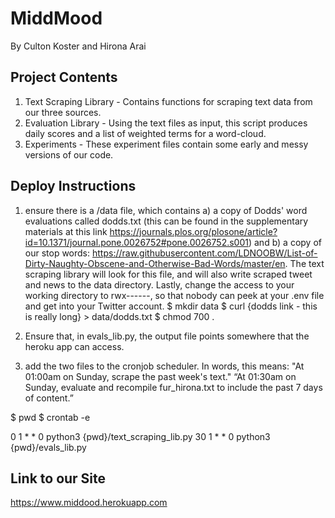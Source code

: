 # MiddMood
By Culton Koster and Hirona Arai


## Project Contents
1. Text Scraping Library - Contains functions for scraping text data from our three sources.
2. Evaluation Library - Using the text files as input, this script produces daily scores and a list of weighted terms for a word-cloud.
3. Experiments - These experiment files contain some early and messy versions of our code.


## Deploy Instructions
1. ensure there is a /data file, which contains a) a copy of Dodds' word evaluations called dodds.txt (this can be found in the supplementary materials at this link https://journals.plos.org/plosone/article?id=10.1371/journal.pone.0026752#pone.0026752.s001) and b) a copy of our stop words: https://raw.githubusercontent.com/LDNOOBW/List-of-Dirty-Naughty-Obscene-and-Otherwise-Bad-Words/master/en. The text scraping library will look for this file, and will also write scraped tweet and news to the data directory. Lastly, change the access to your working directory to rwx------, so that nobody can peek at your .env file and get into your Twitter account.
$ mkdir data
$ curl {dodds link - this is really long} > data/dodds.txt
$ chmod 700 .

2. Ensure that, in evals_lib.py, the output file points somewhere that the heroku app can access.

3. add the two files to the cronjob scheduler. In words, this means:
"At 01:00am on Sunday, scrape the past week's text."
“At 01:30am on Sunday, evaluate and recompile fur_hirona.txt to include the past 7 days of content.”

$ pwd
$ crontab -e

0 1 * * 0 python3 {pwd}/text_scraping_lib.py
30 1 * * 0 python3 {pwd}/evals_lib.py


## Link to our Site
https://www.middood.herokuapp.com
